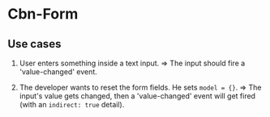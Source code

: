 Cbn-Form
========

Use cases
---------

1. User enters something inside a text input. 
=> The input should fire a 'value-changed' event.

2. The developer wants to reset the form fields. He sets `model = {}`.
=> The input's value gets changed, then a 'value-changed' event will get fired (with an `indirect: true` detail).
